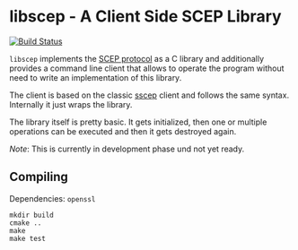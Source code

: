libscep - A Client Side SCEP Library
====================================
[![Build Status](https://travis-ci.org/Javex/libscep.svg?branch=develop)](https://travis-ci.org/Javex/libscep)

`libscep` implements the 
[SCEP protocol](http://tools.ietf.org/html/draft-nourse-scep-23) as a C library
and additionally provides a command line client that allows to operate the 
program without need to write an implementation of this library.

The client is based on the classic [sscep](https://github.com/certnanny/sscep)
client and follows the same syntax. Internally it just wraps the library.

The library itself is pretty basic. It gets initialized, then one or multiple
operations can be executed and then it gets destroyed again.

*Note*: This is currently in development phase und not yet ready.

Compiling
----------

Dependencies: `openssl`

    mkdir build
    cmake ..
    make
    make test
